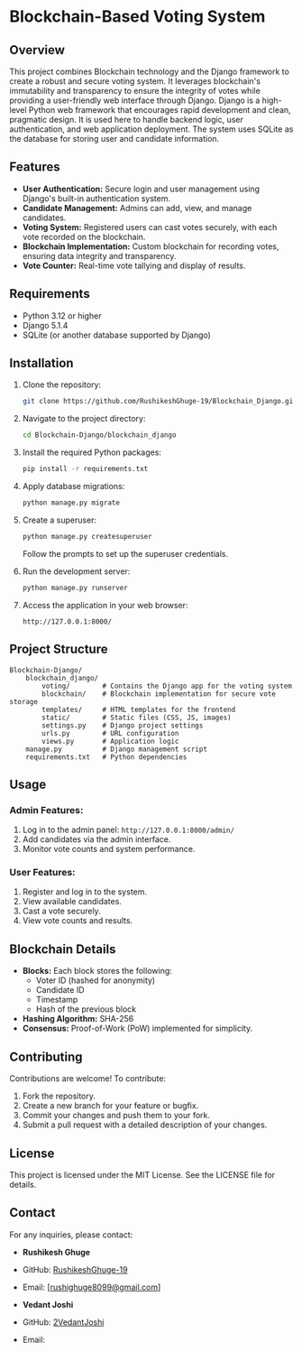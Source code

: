 
# Blockchain-Based Voting System

## Overview
This project combines Blockchain technology and the Django framework to create a robust and secure voting system. It leverages blockchain's immutability and transparency to ensure the integrity of votes while providing a user-friendly web interface through Django. Django is a high-level Python web framework that encourages rapid development and clean, pragmatic design. It is used here to handle backend logic, user authentication, and web application deployment. The system uses SQLite as the database for storing user and candidate information.

## Features
- **User Authentication:** Secure login and user management using Django's built-in authentication system.
- **Candidate Management:** Admins can add, view, and manage candidates.
- **Voting System:** Registered users can cast votes securely, with each vote recorded on the blockchain.
- **Blockchain Implementation:** Custom blockchain for recording votes, ensuring data integrity and transparency.
- **Vote Counter:** Real-time vote tallying and display of results.

## Requirements
- Python 3.12 or higher
- Django 5.1.4
- SQLite (or another database supported by Django)

## Installation

1. Clone the repository:
   ```bash
   git clone https://github.com/RushikeshGhuge-19/Blockchain_Django.git
   ```

2. Navigate to the project directory:
   ```bash
   cd Blockchain-Django/blockchain_django
   ```

3. Install the required Python packages:
   ```bash
   pip install -r requirements.txt
   ```

4. Apply database migrations:
   ```bash
   python manage.py migrate
   ```

5. Create a superuser:
   ```bash
   python manage.py createsuperuser
   ```
   Follow the prompts to set up the superuser credentials.

6. Run the development server:
   ```bash
   python manage.py runserver
   ```

7. Access the application in your web browser:
   ```
   http://127.0.0.1:8000/
   ```

## Project Structure
```
Blockchain-Django/
    blockchain_django/
        voting/        # Contains the Django app for the voting system
        blockchain/    # Blockchain implementation for secure vote storage
        templates/     # HTML templates for the frontend
        static/        # Static files (CSS, JS, images)
        settings.py    # Django project settings
        urls.py        # URL configuration
        views.py       # Application logic
    manage.py          # Django management script
    requirements.txt   # Python dependencies
```

## Usage

### Admin Features:
1. Log in to the admin panel: `http://127.0.0.1:8000/admin/`
2. Add candidates via the admin interface.
3. Monitor vote counts and system performance.

### User Features:
1. Register and log in to the system.
2. View available candidates.
3. Cast a vote securely.
4. View vote counts and results.

## Blockchain Details
- **Blocks:** Each block stores the following:
  - Voter ID (hashed for anonymity)
  - Candidate ID
  - Timestamp
  - Hash of the previous block
- **Hashing Algorithm:** SHA-256
- **Consensus:** Proof-of-Work (PoW) implemented for simplicity.

## Contributing
Contributions are welcome! To contribute:
1. Fork the repository.
2. Create a new branch for your feature or bugfix.
3. Commit your changes and push them to your fork.
4. Submit a pull request with a detailed description of your changes.

## License
This project is licensed under the MIT License. See the LICENSE file for details.

## Contact
For any inquiries, please contact:
- **Rushikesh Ghuge**
- GitHub: [RushikeshGhuge-19](https://github.com/RushikeshGhuge-19)
- Email: [rushighuge8099@gmail.com]

- **Vedant Joshi**
- GitHub: [2VedantJoshi](https://github.com/2VedantJoshi)
- Email: 
